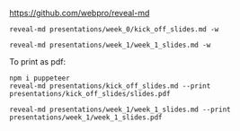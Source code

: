 
https://github.com/webpro/reveal-md

```
reveal-md presentations/week_0/kick_off_slides.md -w
```

```
reveal-md presentations/week_1/week_1_slides.md -w
```

To print as pdf:

```
npm i puppeteer
reveal-md presentations/kick_off_slides.md --print presentations/kick_off_slides/slides.pdf

reveal-md presentations/week_1/week_1_slides.md --print presentations/week_1/week_1_slides.pdf
```
